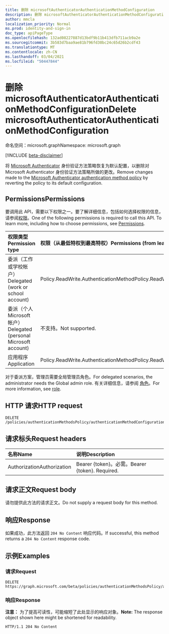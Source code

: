 ```yaml
---
title: 删除 microsoftAuthenticatorAuthenticationMethodConfiguration
description: 删除 microsoftAuthenticatorAuthenticationMethodConfiguration 对象。
author: mmcla
localization_priority: Normal
ms.prod: identity-and-sign-in
doc_type: apiPageType
ms.openlocfilehash: 132ad08227887d13bdf9b11b413dfb711acb9a2e
ms.sourcegitcommit: 3b583d7baa9ae81b796fd30bc24c65d26b2cdf43
ms.translationtype: MT
ms.contentlocale: zh-CN
ms.lasthandoff: 03/04/2021
ms.locfileid: "50447844"
---
```

# <a name="delete-microsoftauthenticatorauthenticationmethodconfiguration"></a><span data-ttu-id="e3a7f-103">删除 microsoftAuthenticatorAuthenticationMethodConfiguration</span><span class="sxs-lookup"><span data-stu-id="e3a7f-103">Delete microsoftAuthenticatorAuthenticationMethodConfiguration</span></span>
<span data-ttu-id="e3a7f-104">命名空间：microsoft.graph</span><span class="sxs-lookup"><span data-stu-id="e3a7f-104">Namespace: microsoft.graph</span></span>

[!INCLUDE [beta-disclaimer](../../includes/beta-disclaimer.md)]

<span data-ttu-id="e3a7f-105">将 [Microsoft Authenticator](../resources/microsoftauthenticatorauthenticationmethodconfiguration.md) 身份验证方法策略恢复为默认配置，以删除对 Microsoft Authenticator 身份验证方法策略所做的更改。</span><span class="sxs-lookup"><span data-stu-id="e3a7f-105">Remove changes made to the [Microsoft Authenticator authentication method policy](../resources/microsoftauthenticatorauthenticationmethodconfiguration.md) by reverting the policy to its default configuration.</span></span>

## <a name="permissions"></a><span data-ttu-id="e3a7f-106">Permissions</span><span class="sxs-lookup"><span data-stu-id="e3a7f-106">Permissions</span></span>
<span data-ttu-id="e3a7f-p101">要调用此 API，需要以下权限之一。要了解详细信息，包括如何选择权限的信息，请参阅[权限](/graph/permissions-reference)。</span><span class="sxs-lookup"><span data-stu-id="e3a7f-p101">One of the following permissions is required to call this API. To learn more, including how to choose permissions, see [Permissions](/graph/permissions-reference).</span></span>

|<span data-ttu-id="e3a7f-109">权限类型</span><span class="sxs-lookup"><span data-stu-id="e3a7f-109">Permission type</span></span>|<span data-ttu-id="e3a7f-110">权限（从最低特权到最高特权）</span><span class="sxs-lookup"><span data-stu-id="e3a7f-110">Permissions (from least to most privileged)</span></span>|
|:---|:---|
|<span data-ttu-id="e3a7f-111">委派（工作或学校帐户）</span><span class="sxs-lookup"><span data-stu-id="e3a7f-111">Delegated (work or school account)</span></span>|<span data-ttu-id="e3a7f-112">Policy.ReadWrite.AuthenticationMethod</span><span class="sxs-lookup"><span data-stu-id="e3a7f-112">Policy.ReadWrite.AuthenticationMethod</span></span>|
|<span data-ttu-id="e3a7f-113">委派（个人 Microsoft 帐户）</span><span class="sxs-lookup"><span data-stu-id="e3a7f-113">Delegated (personal Microsoft account)</span></span>|<span data-ttu-id="e3a7f-114">不支持。</span><span class="sxs-lookup"><span data-stu-id="e3a7f-114">Not supported.</span></span>|
|<span data-ttu-id="e3a7f-115">应用程序</span><span class="sxs-lookup"><span data-stu-id="e3a7f-115">Application</span></span>|<span data-ttu-id="e3a7f-116">Policy.ReadWrite.AuthenticationMethod</span><span class="sxs-lookup"><span data-stu-id="e3a7f-116">Policy.ReadWrite.AuthenticationMethod</span></span>|

<span data-ttu-id="e3a7f-117">对于委派方案，管理员需要全局管理员角色。</span><span class="sxs-lookup"><span data-stu-id="e3a7f-117">For delegated scenarios, the administrator needs the Global admin role.</span></span> <span data-ttu-id="e3a7f-118">有关详细信息，请参阅 [角色](/azure/active-directory/users-groups-roles/directory-assign-admin-roles#available-roles)。</span><span class="sxs-lookup"><span data-stu-id="e3a7f-118">For more information, see [role](/azure/active-directory/users-groups-roles/directory-assign-admin-roles#available-roles).</span></span>

## <a name="http-request"></a><span data-ttu-id="e3a7f-119">HTTP 请求</span><span class="sxs-lookup"><span data-stu-id="e3a7f-119">HTTP request</span></span>

<!-- {
  "blockType": "ignored"
}
-->
``` http
DELETE /policies/authenticationMethodsPolicy/authenticationMethodConfigurations/microsoftAuthenticator
```

## <a name="request-headers"></a><span data-ttu-id="e3a7f-120">请求标头</span><span class="sxs-lookup"><span data-stu-id="e3a7f-120">Request headers</span></span>
|<span data-ttu-id="e3a7f-121">名称</span><span class="sxs-lookup"><span data-stu-id="e3a7f-121">Name</span></span>|<span data-ttu-id="e3a7f-122">说明</span><span class="sxs-lookup"><span data-stu-id="e3a7f-122">Description</span></span>|
|:---|:---|
|<span data-ttu-id="e3a7f-123">Authorization</span><span class="sxs-lookup"><span data-stu-id="e3a7f-123">Authorization</span></span>|<span data-ttu-id="e3a7f-p103">Bearer {token}。必需。</span><span class="sxs-lookup"><span data-stu-id="e3a7f-p103">Bearer {token}. Required.</span></span>|

## <a name="request-body"></a><span data-ttu-id="e3a7f-126">请求正文</span><span class="sxs-lookup"><span data-stu-id="e3a7f-126">Request body</span></span>
<span data-ttu-id="e3a7f-127">请勿提供此方法的请求正文。</span><span class="sxs-lookup"><span data-stu-id="e3a7f-127">Do not supply a request body for this method.</span></span>

## <a name="response"></a><span data-ttu-id="e3a7f-128">响应</span><span class="sxs-lookup"><span data-stu-id="e3a7f-128">Response</span></span>

<span data-ttu-id="e3a7f-129">如果成功，此方法返回 `204 No Content` 响应代码。</span><span class="sxs-lookup"><span data-stu-id="e3a7f-129">If successful, this method returns a `204 No Content` response code.</span></span>

## <a name="examples"></a><span data-ttu-id="e3a7f-130">示例</span><span class="sxs-lookup"><span data-stu-id="e3a7f-130">Examples</span></span>

### <a name="request"></a><span data-ttu-id="e3a7f-131">请求</span><span class="sxs-lookup"><span data-stu-id="e3a7f-131">Request</span></span>
<!-- {
  "blockType": "request",
  "name": "delete_microsoftauthenticatorauthenticationmethodconfiguration"
}
-->
``` http
DELETE https://graph.microsoft.com/beta/policies/authenticationMethodsPolicy/authenticationMethodConfigurations/microsoftAuthenticator
```


### <a name="response"></a><span data-ttu-id="e3a7f-132">响应</span><span class="sxs-lookup"><span data-stu-id="e3a7f-132">Response</span></span>
<span data-ttu-id="e3a7f-133">**注意：** 为了提高可读性，可能缩短了此处显示的响应对象。</span><span class="sxs-lookup"><span data-stu-id="e3a7f-133">**Note:** The response object shown here might be shortened for readability.</span></span>
<!-- {
  "blockType": "response",
  "truncated": true
}
-->
``` http
HTTP/1.1 204 No Content
```

